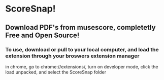 # ScoreSnap!
## Download PDF's from musescore, completetly Free and Open Source!
### To use, download or pull to your local computer, and load the extension through your broswers extension manager
in chrome, go to chrome://extensions/, turn on developer mode, click the load unpacked, and select the ScoreSnap folder
